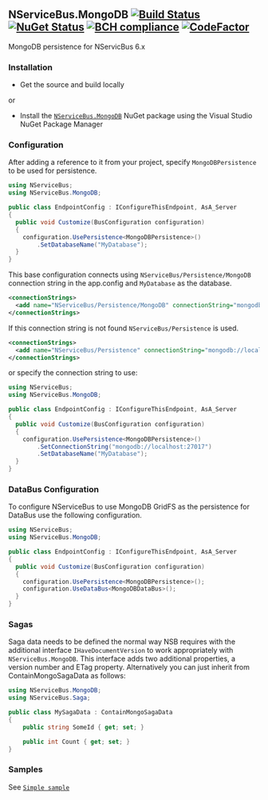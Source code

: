 ## NServiceBus.MongoDB [![Build Status](https://ci.appveyor.com/api/projects/status/github/sbmako/NServiceBus.MongoDB?branch=master&svg=true)](https://ci.appveyor.com/project/sbmako/nservicebus-mongodb) [![NuGet Status](http://img.shields.io/nuget/v/NServiceBus.MongoDB.svg)](https://www.nuget.org/packages/NServiceBus.MongoDB/) [![BCH compliance](https://bettercodehub.com/edge/badge/sbmako/NServiceBus.MongoDB?branch=master)](https://bettercodehub.com/) [![CodeFactor](https://www.codefactor.io/repository/github/sbmako/nservicebus.mongodb/badge)](https://www.codefactor.io/repository/github/sbmako/nservicebus.mongodb) ##

MongoDB persistence for NServicBus 6.x

### Installation
* Get the source and build locally

or

* Install the [`NServiceBus.MongoDB`](https://www.nuget.org/packages/NServiceBus.MongoDB/) NuGet package using the Visual Studio NuGet Package Manager

### Configuration
After adding a reference to it from your project, specify `MongoDBPersistence` to be used for persistence.

```csharp
using NServiceBus;
using NServiceBus.MongoDB;

public class EndpointConfig : IConfigureThisEndpoint, AsA_Server
{
  public void Customize(BusConfiguration configuration)
  {
    configuration.UsePersistence<MongoDBPersistence>()
        .SetDatabaseName("MyDatabase");
  }
}
```

This base configuration connects using  `NServiceBus/Persistence/MongoDB` connection string in the app.config and `MyDatabase` as the database.

```xml
<connectionStrings>
  <add name="NServiceBus/Persistence/MongoDB" connectionString="mongodb://localhost:27017" />
</connectionStrings>
  ```
If this connection string is not found `NServiceBus/Persistence` is used.

```xml
<connectionStrings>
  <add name="NServiceBus/Persistence" connectionString="mongodb://localhost:27017" />
</connectionStrings>
```

or specify the connection string to use:

```csharp
using NServiceBus;
using NServiceBus.MongoDB;

public class EndpointConfig : IConfigureThisEndpoint, AsA_Server
{
  public void Customize(BusConfiguration configuration)
  {
    configuration.UsePersistence<MongoDBPersistence>()
        .SetConnectionString("mongodb://localhost:27017")
        .SetDatabaseName("MyDatabase");
  }
}
```

### DataBus Configuration
To configure NServiceBus to use MongoDB GridFS as the persistence for DataBus use the following configuration.

```csharp
using NServiceBus;
using NServiceBus.MongoDB;

public class EndpointConfig : IConfigureThisEndpoint, AsA_Server
{
  public void Customize(BusConfiguration configuration)
  {
    configuration.UsePersistence<MongoDBPersistence>();
    configuration.UseDataBus<MongoDBDataBus>();
  }
}
```

### Sagas
Saga data needs to be defined the normal way NSB requires with the additional interface `IHaveDocumentVersion` to work appropriately with `NServiceBus.MongoDB`.  This interface adds two additional properties, a version number and ETag property.  Alternatively you can just inherit from ContainMongoSagaData as follows:

```csharp
using NServiceBus.MongoDB;
using NServiceBus.Saga;

public class MySagaData : ContainMongoSagaData
{
    public string SomeId { get; set; }

    public int Count { get; set; }
}
```
### Samples
See [`Simple sample`](https://github.com/sbmako/NServiceBus.MongoDB/tree/master/src/Sample)
